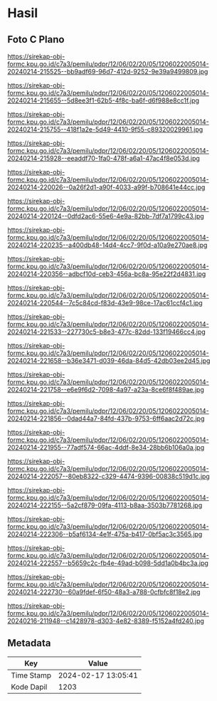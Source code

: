 # Hasil

## Foto C Plano

https://sirekap-obj-formc.kpu.go.id/c7a3/pemilu/pdpr/12/06/02/20/05/1206022005014-20240214-215525--bb9adf69-96d7-412d-9252-9e39a9499809.jpg

https://sirekap-obj-formc.kpu.go.id/c7a3/pemilu/pdpr/12/06/02/20/05/1206022005014-20240214-215655--5d8ee3f1-62b5-4f8c-ba6f-d6f988e8cc1f.jpg

https://sirekap-obj-formc.kpu.go.id/c7a3/pemilu/pdpr/12/06/02/20/05/1206022005014-20240214-215755--418f1a2e-5d49-4410-9f55-c89320029961.jpg

https://sirekap-obj-formc.kpu.go.id/c7a3/pemilu/pdpr/12/06/02/20/05/1206022005014-20240214-215928--eeaddf70-1fa0-478f-a6a1-47ac4f8e053d.jpg

https://sirekap-obj-formc.kpu.go.id/c7a3/pemilu/pdpr/12/06/02/20/05/1206022005014-20240214-220026--0a26f2d1-a90f-4033-a99f-b708641e44cc.jpg

https://sirekap-obj-formc.kpu.go.id/c7a3/pemilu/pdpr/12/06/02/20/05/1206022005014-20240214-220124--0dfd2ac6-55e6-4e9a-82bb-7df7a1799c43.jpg

https://sirekap-obj-formc.kpu.go.id/c7a3/pemilu/pdpr/12/06/02/20/05/1206022005014-20240214-220235--a400db48-14d4-4cc7-9f0d-a10a9e270ae8.jpg

https://sirekap-obj-formc.kpu.go.id/c7a3/pemilu/pdpr/12/06/02/20/05/1206022005014-20240214-220356--adbcf10d-ceb3-456a-bc8a-95e22f2d4831.jpg

https://sirekap-obj-formc.kpu.go.id/c7a3/pemilu/pdpr/12/06/02/20/05/1206022005014-20240214-220544--7c5c84cd-f83d-43e9-98ce-17ac61ccf4c1.jpg

https://sirekap-obj-formc.kpu.go.id/c7a3/pemilu/pdpr/12/06/02/20/05/1206022005014-20240214-221533--227730c5-b8e3-477c-82dd-133f19466cc4.jpg

https://sirekap-obj-formc.kpu.go.id/c7a3/pemilu/pdpr/12/06/02/20/05/1206022005014-20240214-221658--b36e3471-d039-46da-84d5-42db03ee2d45.jpg

https://sirekap-obj-formc.kpu.go.id/c7a3/pemilu/pdpr/12/06/02/20/05/1206022005014-20240214-221758--e6e9f6d2-7098-4a97-a23a-8ce6f8f489ae.jpg

https://sirekap-obj-formc.kpu.go.id/c7a3/pemilu/pdpr/12/06/02/20/05/1206022005014-20240214-221856--0dad44a7-84fd-437b-9753-6ff6aac2d72c.jpg

https://sirekap-obj-formc.kpu.go.id/c7a3/pemilu/pdpr/12/06/02/20/05/1206022005014-20240214-221955--77adf574-66ac-4ddf-8e34-28bb6b106a0a.jpg

https://sirekap-obj-formc.kpu.go.id/c7a3/pemilu/pdpr/12/06/02/20/05/1206022005014-20240214-222057--80eb8322-c329-4474-9396-00838c519d1c.jpg

https://sirekap-obj-formc.kpu.go.id/c7a3/pemilu/pdpr/12/06/02/20/05/1206022005014-20240214-222155--5a2cf879-09fa-4113-b8aa-3503b7781268.jpg

https://sirekap-obj-formc.kpu.go.id/c7a3/pemilu/pdpr/12/06/02/20/05/1206022005014-20240214-222306--b5af6134-4e1f-475a-b417-0bf5ac3c3565.jpg

https://sirekap-obj-formc.kpu.go.id/c7a3/pemilu/pdpr/12/06/02/20/05/1206022005014-20240214-222557--b5659c2c-fb4e-49ad-b098-5dd1a0b4bc3a.jpg

https://sirekap-obj-formc.kpu.go.id/c7a3/pemilu/pdpr/12/06/02/20/05/1206022005014-20240214-222730--60a9fdef-6f50-48a3-a788-0cfbfc8f18e2.jpg

https://sirekap-obj-formc.kpu.go.id/c7a3/pemilu/pdpr/12/06/02/20/05/1206022005014-20240216-211948--c1428978-d303-4e82-8389-f5152a4fd240.jpg


## Metadata

| Key        | Value               |
| ---------- | ------------------- |
| Time Stamp | 2024-02-17 13:05:41 |
| Kode Dapil | 1203                |



